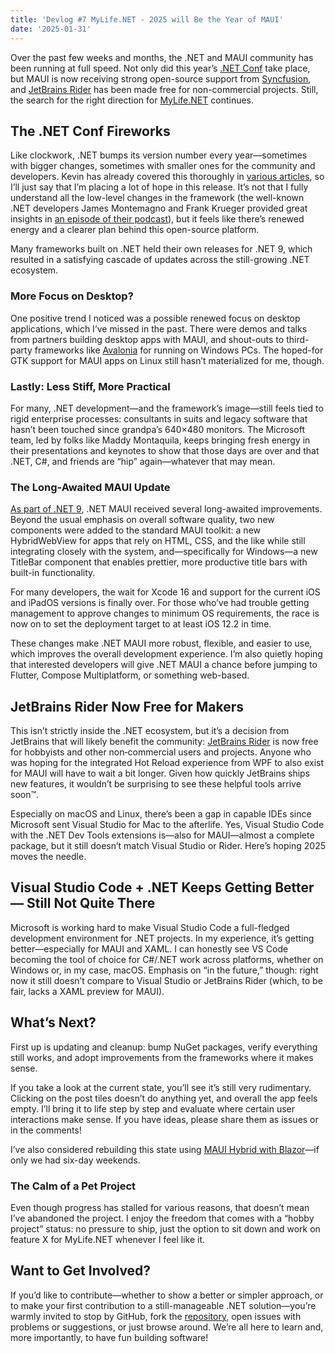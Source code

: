```yaml
---
title: 'Devlog #7 MyLife.NET - 2025 will Be the Year of MAUI'
date: '2025-01-31'
---
```


Over the past few weeks and months, the .NET and MAUI community has been running at full speed. Not only did this year’s [.NET Conf](https://www.dotnetconf.net/) take place, but MAUI is now receiving strong open-source support from [Syncfusion](https://devblogs.microsoft.com/dotnet/dotnet-maui-welcomes-syncfusion-open-source-contributions/), and [JetBrains Rider](https://www.jetbrains.com/rider/) has been made free for non-commercial projects. Still, the search for the right direction for [MyLife.NET](https://github.com/tscholze/dotnet-mylife) continues.

The .NET Conf Fireworks
-----------------------

Like clockwork, .NET bumps its version number every year—sometimes with bigger changes, sometimes with smaller ones for the community and developers. Kevin has already covered this thoroughly in [various articles](https://www.drwindows.de/news/net-conf-2024-microsoft-veroeffentlicht-net-9-mit-vielen-verbesserungen), so I’ll just say that I’m placing a lot of hope in this release. It’s not that I fully understand all the low-level changes in the framework (the well-known .NET developers James Montemagno and Frank Krueger provided great insights in [an episode of their podcast](https://www.mergeconflict.fm/437)), but it feels like there’s renewed energy and a clearer plan behind this open-source platform.

Many frameworks built on .NET held their own releases for .NET 9, which resulted in a satisfying cascade of updates across the still-growing .NET ecosystem.

### More Focus on Desktop?

One positive trend I noticed was a possible renewed focus on desktop applications, which I’ve missed in the past. There were demos and talks from partners building desktop apps with MAUI, and shout-outs to third-party frameworks like [Avalonia](https://avaloniaui.net/) for running on Windows PCs. The hoped-for GTK support for MAUI apps on Linux still hasn’t materialized for me, though.

### Lastly: Less Stiff, More Practical

For many, .NET development—and the framework’s image—still feels tied to rigid enterprise processes: consultants in suits and legacy software that hasn’t been touched since grandpa’s 640×480 monitors. The Microsoft team, led by folks like Maddy Montaquila, keeps bringing fresh energy in their presentations and keynotes to show that those days are over and that .NET, C#, and friends are “hip” again—whatever that may mean.

### The Long-Awaited MAUI Update

[As part of .NET 9](https://learn.microsoft.com/en-us/dotnet/core/whats-new/dotnet-9/overview), .NET MAUI received several long-awaited improvements. Beyond the usual emphasis on overall software quality, two new components were added to the standard MAUI toolkit: a new HybridWebView for apps that rely on HTML, CSS, and the like while still integrating closely with the system, and—specifically for Windows—a new TitleBar component that enables prettier, more productive title bars with built-in functionality.

For many developers, the wait for Xcode 16 and support for the current iOS and iPadOS versions is finally over. For those who’ve had trouble getting management to approve changes to minimum OS requirements, the race is now on to set the deployment target to at least iOS 12.2 in time.

These changes make .NET MAUI more robust, flexible, and easier to use, which improves the overall development experience. I’m also quietly hoping that interested developers will give .NET MAUI a chance before jumping to Flutter, Compose Multiplatform, or something web-based.

JetBrains Rider Now Free for Makers
-----------------------------------

This isn’t strictly inside the .NET ecosystem, but it’s a decision from JetBrains that will likely benefit the community: [JetBrains Rider](https://www.jetbrains.com/rider/) is now free for hobbyists and other non‑commercial users and projects. Anyone who was hoping for the integrated Hot Reload experience from WPF to also exist for MAUI will have to wait a bit longer. Given how quickly JetBrains ships new features, it wouldn’t be surprising to see these helpful tools arrive soon™.

Especially on macOS and Linux, there’s been a gap in capable IDEs since Microsoft sent Visual Studio for Mac to the afterlife. Yes, Visual Studio Code with the .NET Dev Tools extensions is—also for MAUI—almost a complete package, but it still doesn’t match Visual Studio or Rider. Here’s hoping 2025 moves the needle.

Visual Studio Code + .NET Keeps Getting Better — Still Not Quite There
----------------------------------------------------------------------

Microsoft is working hard to make Visual Studio Code a full-fledged development environment for .NET projects. In my experience, it’s getting better—especially for MAUI and XAML. I can honestly see VS Code becoming the tool of choice for C#/.NET work across platforms, whether on Windows or, in my case, macOS. Emphasis on “in the future,” though: right now it still doesn’t compare to Visual Studio or JetBrains Rider (which, to be fair, lacks a XAML preview for MAUI).

What’s Next?
------------

First up is updating and cleanup: bump NuGet packages, verify everything still works, and adopt improvements from the frameworks where it makes sense.

If you take a look at the current state, you’ll see it’s still very rudimentary. Clicking on the post tiles doesn’t do anything yet, and overall the app feels empty. I’ll bring it to life step by step and evaluate where certain user interactions make sense. If you have ideas, please share them as issues or in the comments!

I’ve also considered rebuilding this state using [MAUI Hybrid with Blazor](https://learn.microsoft.com/en-us/aspnet/core/blazor/hybrid/tutorials/maui?view=aspnetcore-9.0)—if only we had six-day weekends.

### The Calm of a Pet Project

Even though progress has stalled for various reasons, that doesn’t mean I’ve abandoned the project. I enjoy the freedom that comes with a “hobby project” status: no pressure to ship, just the option to sit down and work on feature X for MyLife.NET whenever I feel like it.

Want to Get Involved?
---------------------

If you’d like to contribute—whether to show a better or simpler approach, or to make your first contribution to a still-manageable .NET solution—you’re warmly invited to stop by GitHub, fork the [repository](https://github.com/tscholze/dotnet-mylife), open issues with problems or suggestions, or just browse around. We’re all here to learn and, more importantly, to have fun building software!